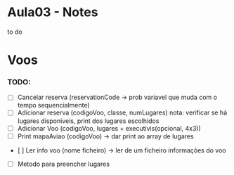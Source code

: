 # Aula03 - Notes

to do
# Voos
### TODO:
- [ ] Cancelar reserva (reservationCode -> prob variavel que muda com o tempo sequencialmente)
- [ ] Adicionar reserva (codigoVoo, classe, numLugares) nota: verificar se há lugares disponiveis, print dos lugares escolhidos
- [ ] Adicionar Voo (codigoVoo, lugares + executivis(opcional, 4x3))
- [ ] Print mapaAviao (codigoVoo) -> dar print ao array de lugares
- [ ] Ler info voo (nome ficheiro) -> ler de um ficheiro informações do voo
- [ ] Metodo para preencher lugares 